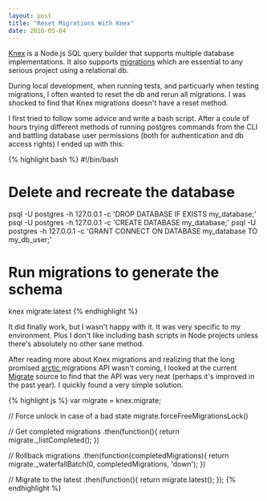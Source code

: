 ```yaml
---
layout: post
title: "Reset Migrations With Knex"
date: 2016-05-04
---
```


[Knex](http://knexjs.org/) is a Node.js SQL query builder that supports multiple
database implementations. It also supports [migrations](http://knexjs.org/#Migrations)
which are essential to any serious project using a relational db.

During local development, when running tests, and particuarly when testing
migrations, I often wanted to reset the db and rerun all migrations. I was
shocked to find that Knex migrations doesn't have a reset method.

I first tried to follow some advice and write a bash script. After a coule of
hours trying different methods of running postgres commands from the CLI and
battling database user permissions (both for authentication and db access rights)
I ended up with this:

{% highlight bash %}
#!/bin/bash

# Delete and recreate the database
psql -U postgres -h 127.0.0.1 -c 'DROP DATABASE IF EXISTS my_database;'
psql -U postgres -h 127.0.0.1 -c 'CREATE DATABASE my_database;'
psql -U postgres -h 127.0.0.1 -c 'GRANT CONNECT ON DATABASE my_database TO my_db_user;'

# Run migrations to generate the schema
knex migrate:latest
{% endhighlight %}

It did finally work, but I wasn't happy with it. It was very specific to my
environment. Plus I don't like including bash scripts in Node projects unless
there's absolutely no other sane method.

After reading more about Knex migrations and realizing that the long promised
[arctic ](https://github.com/knex/arctic) migrations API wasn't coming, I looked
at the current [Migrate](https://github.com/tgriesser/knex/blob/8a303f1a964acc98205575b1fcb594f5d6b0ea90/test/integration/migrate/index.js)
source to find that the API was very neat (perhaps it's improved in the past
year). I quickly found a very simple solution.

{% highlight js %}
var migrate = knex.migrate;

// Force unlock in case of a bad state
migrate.forceFreeMigrationsLock()

// Get completed migrations
.then(function(){
  return migrate._listCompleted();
})

// Rollback migrations
.then(function(completedMigrations){
  return migrate._waterfallBatch(0, completedMigrations, 'down');
})

// Migrate to the latest
.then(function(){
  return migrate.latest();
});
{% endhighlight %}